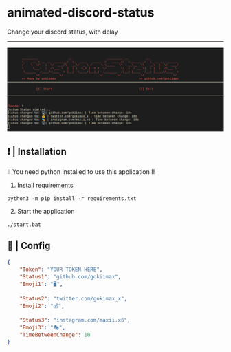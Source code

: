 # animated-discord-status
Change your discord status, with delay

---

![demo](./images/demo.png)

## ❗️ | Installation

!! You need python installed to use this application !!

1. Install requirements
```
python3 -m pip install -r requirements.txt
```

2. Start the application
```
./start.bat
```

## 📜 | Config
```json
{
    "Token": "YOUR TOKEN HERE",
    "Status1": "github.com/gokiimax",
    "Emoji1": "🖥",

    "Status2": "twitter.com/gokimax_x",
    "Emoji2": "💰",

    "Status3": "instagram.com/maxii.x6",
    "Emoji3": "🎭",
    "TimeBetweenChange": 10
}
```
